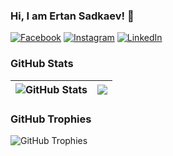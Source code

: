 ### Hi, I am Ertan Sadkaev! 👋

[![Facebook](https://img.shields.io/badge/-Facebook-00B2FF?style=flat-square&logo=Facebook&logoColor=white)](https://www.facebook.com/ertan.sadkaev/)
[![Instagram](https://img.shields.io/badge/-Instagram-e4405f?style=flat-square&logo=Instagram&logoColor=white)](https://www.instagram.com/ertan.sadkaev/) 
[![LinkedIn](https://img.shields.io/badge/-LinkedIn-0e76a8?style=flat-square&logo=Linkedin&logoColor=white)](https://www.linkedin.com/in/ertansadkaev/) 

### GitHub Stats

| <img align="center" src="https://github-readme-stats.vercel.app/api?username=ivaylokenov&count_private=true&show_icons=true&include_all_commits=true&hide_border=true&hide=contribs" alt="GitHub Stats" /> | <img align="center" src="https://github-readme-stats.vercel.app/api/top-langs/?username=ivaylokenov&layout=compact&hide_border=true" /> |
| ------------- | ------------- |

### GitHub Trophies

<img align="center" src="https://github-profile-trophy.vercel.app/?username=ertansadkaev&rank=-C,-B" alt="GitHub Trophies" />
